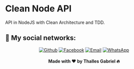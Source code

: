 # Clean Node API
API in NodeJS with Clean Architecture and TDD.

<h2>📱 My social networks:</h2>

<p align="center">
   <a href="https://bit.ly/thalles-github" target="_blank" >
    <img alt="Github" src="https://img.shields.io/badge/Github--%23F8952D?style=social&logo=github"></a>
    
      
  <a href="https://bit.ly/thalles-facebook" target="_blank" >
    <img alt="Facebook" src="https://img.shields.io/badge/Facebook--%23F8952D?style=social&logo=facebook"></a>
    
    
  <a href="mailto:ithallesgabriel1307@gmail.com" target="_blank" >
    <img alt="Email" src="https://img.shields.io/badge/Email--%23F8952D?style=social&logo=gmail"></a> 
  
  <a href="https://bit.ly/thalles-whatsapp" target="_blank" >
    <img alt="WhatsApp" src="https://img.shields.io/badge/Whatsapp--%23F8952D?style=social&logo=whatsapp"></a>
</p>

<h4 align="center">Made with ❤ by Thalles Gabriel 🔥 </h4>

